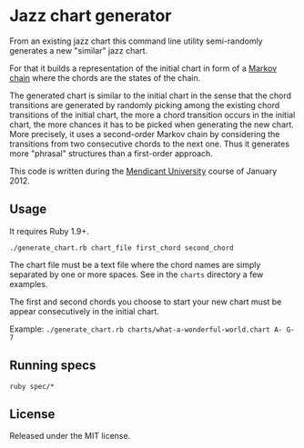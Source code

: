 # Jazz chart generator

From an existing jazz chart this command line utility semi-randomly generates 
a new "similar" jazz chart. 

For that it builds a representation of the initial chart in form of a 
[Markov chain](http://en.wikipedia.org/wiki/Markov_chain) where the chords are 
the states of the chain.

The generated chart is similar to the initial chart in the sense that
the chord transitions are generated by randomly picking among the existing 
chord transitions of the initial chart, the more a chord transition occurs in
the initial chart, the more chances it has to be picked when generating the 
new chart. More precisely, it uses a second-order Markov chain by considering 
the transitions from two consecutive chords to the next one. Thus it generates 
more "phrasal" structures than a first-order approach.

This code is written during the 
[Mendicant University](http://mendicantuniversity.org/) 
course of January 2012.

## Usage

It requires Ruby 1.9+.

`./generate_chart.rb chart_file first_chord second_chord`

The chart file must be a text file where the chord names are simply separated 
by one or more spaces. See in the `charts` directory a few examples.

The first and second chords you choose to start your new chart must be appear 
consecutively in the initial chart.

Example: `./generate_chart.rb charts/what-a-wonderful-world.chart A- G-7`

## Running specs

`ruby spec/*`

## License

Released under the MIT license.
